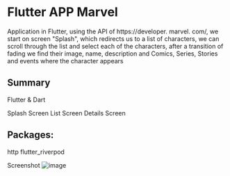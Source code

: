 # Flutter APP Marvel

Application in Flutter, using the API of https://developer. marvel. com/, we start on screen "Splash", which redirects us to a list of characters, we can scroll through the list and select each of the characters, after a transition of fading we find their image, name, description and Comics, Series, Stories and events where the character appears

## Summary
Flutter & Dart

Splash Screen 
List Screen 
Details Screen

## Packages:
http
flutter_riverpod

Screenshot
![image](https://github.com/JulianSantiago24/flutter_app_marvel/assets/76113377/d9701f7d-05e5-43a6-8a1b-a09d63784301)

